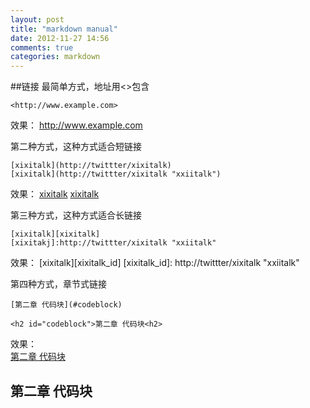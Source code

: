 ```yaml
---
layout: post
title: "markdown manual"
date: 2012-11-27 14:56
comments: true
categories: markdown
---
```


##链接
最简单方式，地址用<>包含  

```
<http://www.example.com>
```

效果：
<http://www.example.com>

第二种方式，这种方式适合短链接
```
[xixitalk](http://twittter/xixitalk)
[xixitalk](http://twittter/xixitalk "xxiitalk")
```
效果：
[xixitalk](http://twittter/xixitalk)
[xixitalk](http://twittter/xixitalk "xxiitalk")

第三种方式，这种方式适合长链接
```
[xixitalk][xixitalk]
[xixitakj]:http://twittter/xixitalk "xxiitalk"
```
效果：
[xixitalk][xixitalk_id]
[xixitalk_id]: http://twittter/xixitalk "xxiitalk"

第四种方式，章节式链接
```
[第二章 代码块](#codeblock)

<h2 id="codeblock">第二章 代码块<h2>
```
效果：  
[第二章 代码块](#codeblock)

<h2 id="codeblock">第二章 代码块<h2>
